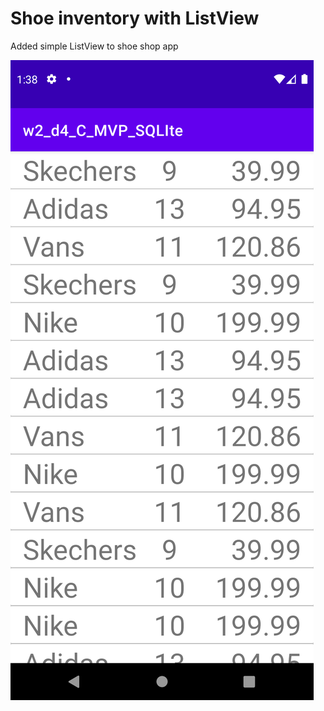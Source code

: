 # Shoe inventory with ListView

Added simple ListView to shoe shop app

![screen1.png](screen1.png)
